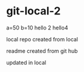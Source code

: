# git-local-2

a=50
b=10
hello 2
hello4

local repo created from local

readme created from git hub

updated in local 
